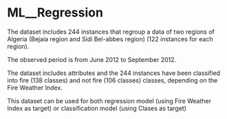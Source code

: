# ML__Regression

The dataset includes 244 instances that regroup a data of two regions of Algeria (Bejaia region and Sidi Bel-abbes region) (122 instances for each region).

The observed period is from June 2012 to September 2012.

The dataset includes attributes and the 244 instances have been classified into fire (138 classes) and not fire (106 classes) classes, depending on the Fire Weather Index.

This dataset can be used for both regression model (using Fire Weather Index as target) or classification model (using Clases as target)
